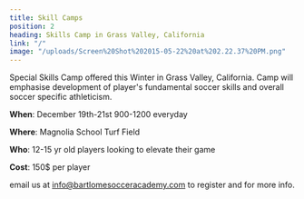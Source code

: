 ```yaml
---
title: Skill Camps
position: 2
heading: Skills Camp in Grass Valley, California
link: "/"
image: "/uploads/Screen%20Shot%202015-05-22%20at%202.22.37%20PM.png"
---
```


Special Skills Camp offered this Winter in Grass Valley, California. Camp will emphasise development of player's fundamental soccer skills and overall soccer specific athleticism.

**When**: December 19th-21st 900-1200 everyday

**Where**: Magnolia School Turf Field

**Who**: 12-15 yr old players looking to elevate their game

**Cost**: 150$ per player

email us at info@bartlomesocceracademy.com to register and for more info.
